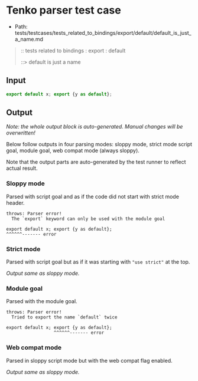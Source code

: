 # Tenko parser test case

- Path: tests/testcases/tests_related_to_bindings/export/default/default_is_just_a_name.md

> :: tests related to bindings : export : default
>
> ::> default is just a name

## Input


`````js
export default x; export {y as default};
`````

## Output

_Note: the whole output block is auto-generated. Manual changes will be overwritten!_

Below follow outputs in four parsing modes: sloppy mode, strict mode script goal, module goal, web compat mode (always sloppy).

Note that the output parts are auto-generated by the test runner to reflect actual result.

### Sloppy mode

Parsed with script goal and as if the code did not start with strict mode header.

`````
throws: Parser error!
  The `export` keyword can only be used with the module goal

export default x; export {y as default};
^^^^^^------- error
`````

### Strict mode

Parsed with script goal but as if it was starting with `"use strict"` at the top.

_Output same as sloppy mode._

### Module goal

Parsed with the module goal.

`````
throws: Parser error!
  Tried to export the name `default` twice

export default x; export {y as default};
                  ^^^^^^------- error
`````


### Web compat mode

Parsed in sloppy script mode but with the web compat flag enabled.

_Output same as sloppy mode._
